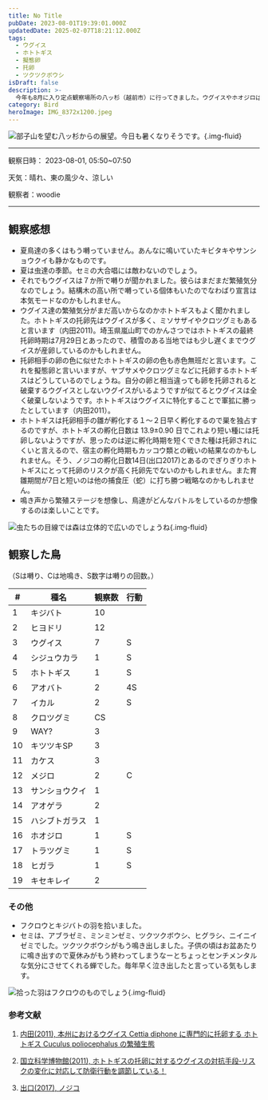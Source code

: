 ```yaml
---
title: No Title
pubDate: 2023-08-01T19:39:01.000Z
updatedDate: 2025-02-07T18:21:12.000Z
tags:
  - ウグイス
  - ホトトギス
  - 擬態卵
  - 托卵
  - ツクツクボウシ
isDraft: false
description: >-
  今年も8月に入り定点観察場所の八ッ杉（越前市）に行ってきました。ウグイスやホオジロは囀っているかなと思いましたがホトトギスも結構囀っていました。托卵でバトルしているのでしょう。
category: Bird
heroImage: IMG_8372x1200.jpeg
---
```


![部子山を望む八ッ杉からの展望。今日も暑くなりそうです。](https://object-storage.tyo2.conoha.io/v1/nc_.../blog-astro-assets/IMG_8372x1200.jpeg){.img-fluid}

----

観察日時： 2023-08-01, 05:50~07:50

天気：晴れ、東の風少々、涼しい

観察者：woodie

---



## 観察感想

- 夏鳥達の多くはもう囀っていません。あんなに鳴いていたキビタキやサンショウクイも静かなものです。
- 夏は虫達の季節。セミの大合唱には敵わないのでしょう。
- それでもウグイスは７か所で囀りが聞かれました。彼らはまだまだ繁殖気分なのでしょう。結構木の高い所で囀っている個体もいたのでなわばり宣言は本気モードなのかもしれません。
- ウグイス達の繁殖気分がまだ高いからなのかホトトギスもよく聞かれました。ホトトギスの托卵先はウグイスが多く、ミソサザイやクロツグミもあると言います（内田2011)。埼玉県嵐山町でのかんさつではホトトギスの最終托卵時期は7月29日とあったので、積雪のある当地ではも少し遅くまでウグイスが産卵しているのかもしれません。
- 托卵相手の卵の色に似せたホトトギスの卵の色も赤色無班だと言います。これを擬態卵と言いいますが、ヤブサメやクロツグミなどに托卵するホトトギスはどうしているのでしょうね。自分の卵と相当違っても卵を托卵されると破棄するウグイスとしないウグイスがいるようですが似てるとウグイスは全く破棄しないようです。ホトトギスはウグイスに特化することで軍拡に勝ったとしています（内田2011）。
- ホトトギスは托卵相手の雛が孵化する１〜２日早く孵化するので巣を独占するのですが、ホトトギスの孵化日数は 13.9±0.90 日でこれより短い種には托卵しないようですが、思ったのは逆に孵化時期を短くできた種は托卵されにくいと言えるので、宿主の孵化時期もカッコウ類との戦いの結果なのかもしれません。そう、ノジコの孵化日数14日(出口2017)とあるのでぎりぎりホトトギスにとって托卵のリスクが高く托卵先でないのかもしれません。また育雛期間が7日と短いのは他の捕食圧（蛇）に打ち勝つ戦略なのかもしれません。
- 鳴き声から繁殖ステージを想像し、鳥達がどんなバトルをしているのか想像するのは楽しいことです。



![虫たちの目線では森は立体的で広いのでしょうね](https://object-storage.tyo2.conoha.io/v1/nc_.../blog-astro-assets/IMG_8370x1200.jpeg){.img-fluid}

## 観察した鳥

（Sは囀り、Cは地鳴き、S数字は囀りの回数。）

| #  | 種名           | 観察数 | 行動 |
| -  | --             | ---    | --   |
| 1  | キジバト       | 10     |      |
| 2  | ヒヨドリ       | 12     |      |
| 3  | ウグイス       | 7      | S    |
| 4  | シジュウカラ   | 1      | S    |
| 5  | ホトトギス     | 1      | S    |
| 6  | アオバト       | 2      | 4S   |
| 7  | イカル         | 2      | S    |
| 8  | クロツグミ     | CS     |      |
| 9  | WAY?           | 3      |      |
| 10 | キツツキSP     | 3      |      |
| 11 | カケス         | 3      |      |
| 12 | メジロ         | 2      | C    |
| 13 | サンショウクイ | 1      |      |
| 14 | アオゲラ       | 2      |      |
| 15 | ハシブトガラス | 1      |      |
| 16 | ホオジロ       | 1      | S    |
| 17 | トラツグミ     | 1      | S    |
| 18 | ヒガラ         | 1      | S    |
| 19 | キセキレイ     | 2      |      |

### その他

- フクロウとキジバトの羽を拾いました。
- セミは、アブラゼミ、ミンミンゼミ、ツクツクボウシ、ヒグラシ、ニイニイゼミでした。ツクツクボウシがもう鳴き出しました。子供の頃はお盆あたりに鳴き出すので夏休みがもう終わってしまうなーとちょっとセンチメンタルな気分にさせてくれる蝉でした。毎年早く泣き出したと言っている気もします。

![拾った羽はフクロウのものでしょう](https://object-storage.tyo2.conoha.io/v1/nc_.../blog-astro-assets/IMG_8368x1200.jpeg){.img-fluid}





### 参考文献

1. [内田(2011), 本州におけるウグイス Cettia diphone に専門的に托卵する ホトトギス Cuculus poliocephalus の繁殖生態](https://www.jstage.jst.go.jp/article/jjo/60/1/60_1_78/_pdf#:~:text=%E3%83%9B%E3%83%88%E3%83%88%E3%82%AE%E3%82%B9%E5%8D%B5%E3%81%AE%E5%AD%B5%E5%8C%96%E3%81%BE%E3%81%A7,2%20%E6%97%A5%E6%97%A9%E3%81%8F%E5%AD%B5%E5%8C%96%E3%81%97%E3%81%9F%EF%BC%8E)

2. [国立科学博物館(2011), ホトトギスの托卵に対するウグイスの対抗手段‐リスクの変化に対応して防衛行動を調節している！](https://www.kahaku.go.jp/userguide/hotnews/theme.php?id=0001320659934417&p=3)

3. [出口(2017), ノジコ](https://www.bird-research.jp/1/seitai/nojico.pdf)
